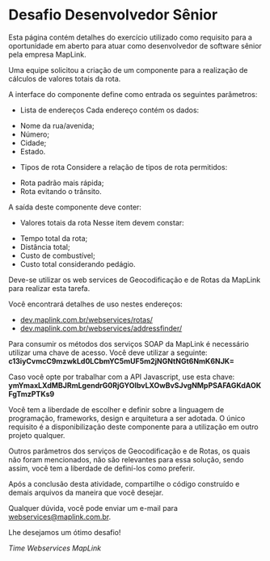 Desafio Desenvolvedor Sênior
======================================

Esta página contém detalhes do exercício utilizado como requisito para a oportunidade em aberto para atuar como desenvolvedor de software sênior pela empresa MapLink.

Uma equipe solicitou a criação de um componente para a realização de cálculos de valores totais da rota.

A interface do componente define como entrada os seguintes parâmetros:

- Lista de endereços
Cada endereço contém os dados:

* Nome da rua/avenida;
* Número;
* Cidade;
* Estado.

- Tipos de rota
Considere a relação de tipos de rota permitidos:

* Rota padrão mais rápida;
* Rota evitando o trânsito.

A saída deste componente deve conter:

- Valores totais da rota
Nesse item devem constar: 

* Tempo total da rota;
* Distância total;
* Custo de combustível;
* Custo total considerando pedágio.

Deve-se utilizar os web services de Geocodificação e de Rotas da MapLink para realizar esta tarefa. 

Você encontrará detalhes de uso nestes endereços:

* <a href="http://dev.maplink.com.br/webservices/rotas/" target="_blank">dev.maplink.com.br/webservices/rotas/</a>
* <a href="http://dev.maplink.com.br/webservices/addressfinder/" target="_blank">dev.maplink.com.br/webservices/addressfinder/</a>

Para consumir os métodos dos serviços SOAP da MapLink é necessário utilizar uma chave de acesso. Você deve utilizar a seguinte: <b>c13iyCvmcC9mzwkLd0LCbmYC5mUF5m2jNGNtNGt6NmK6NJK=</b>

Caso você opte por trabalhar com a API Javascript, use esta chave: <b>ymYmaxLXdMBJRmLgendrG0RjGYOIbvLXOwBvSJvgNMpPSAFAGKdAOKFgTmzPTKs9</b>

Você tem a liberdade de escolher e definir sobre a linguagem de programação, frameworks, design e arquitetura a ser adotada. O único requisito é a disponibilização deste componente para a utilização em outro projeto qualquer.

Outros parâmetros dos serviços de Geocodificação e de Rotas, os quais não foram mencionados, não são relevantes para essa solução, sendo assim, você tem a liberdade de definí-los como preferir.

Após a conclusão desta atividade, compartilhe o código construído e demais arquivos da maneira que você desejar.

Qualquer dúvida, você pode enviar um e-mail para webservices@maplink.com.br.

Lhe desejamos um ótimo desafio!

*Time Webservices MapLink*
